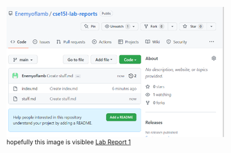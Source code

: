![Image](Screenshot.png)
hopefully this image is visiblee
[Lab Report 1](https://enemyoflamb.github.io/cse15l-lab-reports/lab-report-1-week-0.html)